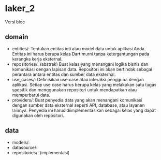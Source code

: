# laker_2

Versi bloc

## domain
- entities/: Tentukan entitas inti atau model data untuk aplikasi Anda. Entitas ini harus berupa kelas Dart murni tanpa ketergantungan pada kerangka kerja eksternal.
- repositories/: (abstrak) Buat kelas yang menangani logika bisnis dan komunikasi dengan lapisan data. Repositori ini akan bertindak sebagai perantara antara entitas dan sumber data eksternal.
- use_cases/: Definisikan use case atau interaksi pengguna dengan aplikasi. Setiap use case harus berupa kelas yang melakukan satu tugas spesifik dan menggunakan repositori untuk mendapatkan atau memperbarui data.
- providers/: Buat penyedia data yang akan menangani komunikasi dengan sumber data eksternal seperti API, database, atau layanan lainnya. Penyedia ini harus diimplementasikan sebagai kelas yang dapat digunakan oleh repositori.

## data
- models/:
- datasource/:
- repositories/: (implementasi)